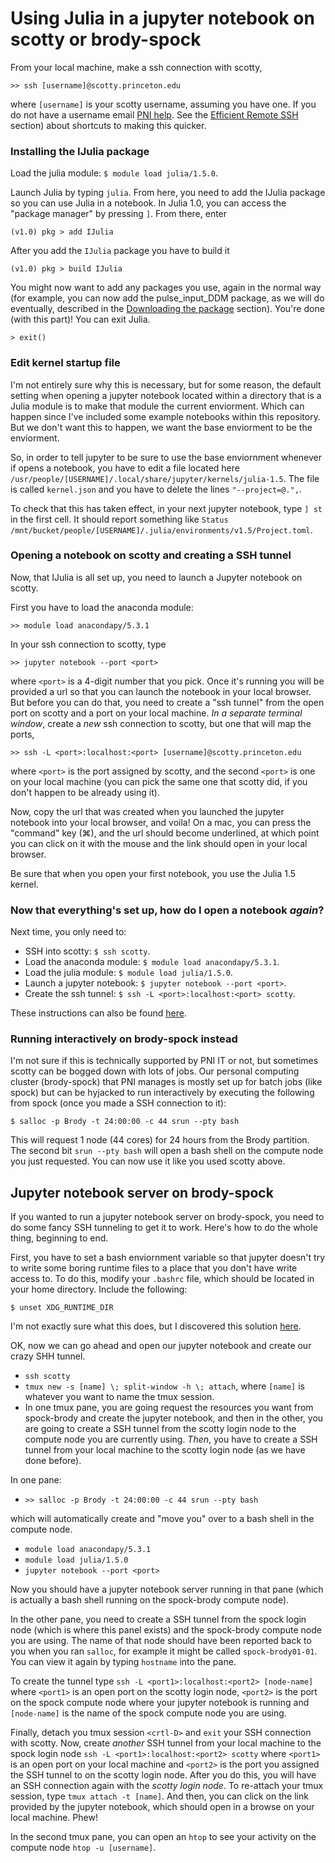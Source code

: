 # Using Julia in a jupyter notebook on scotty or brody-spock

From your local machine, make a ssh connection with scotty, 

```
>> ssh [username]@scotty.princeton.edu
```

where `[username]` is your scotty username, assuming you have one. If you do not have a username email [PNI help](mailto:pnihelp@princeton.edu). See the [Efficient Remote SSH](@ref) section) about shortcuts to making this quicker.


### Installing the IJulia package

Load the julia module: `$ module load julia/1.5.0`.

Launch Julia by typing `julia`. From here, you need to add the IJulia package so you can use Julia in a notebook. In Julia 1.0, you can access the "package manager" by pressing `]`. From there, enter

```
(v1.0) pkg > add IJulia
```

After you add the `IJulia` package you have to build it

```
(v1.0) pkg > build IJulia
```

You might now want to add any packages you use, again in the normal way (for example, you can now add the pulse\_input\_DDM package, as we will do eventually, described in the [Downloading the package](@ref) section). You're done (with this part)! You can exit Julia.

```
> exit()
```

### Edit kernel startup file

I'm not entirely sure why this is necessary, but for some reason, the default setting when opening a jupyter notebook located within a directory that is a Julia module is to make that module the current enviorment. Which can happen since I've included some example notebooks within this repository. But we don't want this to happen, we want the base enviorment to be the enviorment. 

So, in order to tell jupyter to be sure to use the base enviornment whenever if opens a notebook, you have to edit a file located here `/usr/people/[USERNAME]/.local/share/jupyter/kernels/julia-1.5`. The file is called `kernel.json` and you have to delete the lines `"--project=@.",`.

To check that this has taken effect, in your next jupyter notebook, type `] st` in the first cell. It should report something like `Status /mnt/bucket/people/[USERNAME]/.julia/environments/v1.5/Project.toml`.

### Opening a notebook on scotty and creating a SSH tunnel

Now, that IJulia is all set up, you need to launch a Jupyter notebook on scotty.

First you have to load the anaconda module:

```
>> module load anacondapy/5.3.1
``` 


In your ssh connection to scotty, type 

```
>> jupyter notebook --port <port>
``` 

where `<port>` is a 4-digit number that you pick. Once it's running you will be provided a url so that you can launch the notebook in your local browser. But before you can do that, you need to create a "ssh tunnel" from the open port on scotty and a port on your local machine. *In a separate terminal window*, create a *new* ssh connection to scotty, but one that will map the ports, 

```
>> ssh -L <port>:localhost:<port> [username]@scotty.princeton.edu
``` 

where `<port>` is the port assigned by scotty, and the second `<port>` is one on your local machine (you can pick the same one that scotty did, if you don't happen to be already using it).

Now, copy the url that was created when you launched the jupyter notebook into your local browser, and voila! On a mac, you can press the "command" key (⌘), and the url should become underlined, at which point you can click on it with the  mouse and the link should open in your local browser.

Be sure that when you open your first notebook, you use the Julia 1.5 kernel.

### Now that everything's set up, how do I open a notebook _again_?

Next time, you only need to:

- SSH into scotty: `$ ssh scotty`.
- Load the anaconda module: `$ module load anacondapy/5.3.1`.
- Load the julia module: `$ module load julia/1.5.0`.
- Launch a jupyter notebook: `$ jupyter notebook --port <port>`.
- Create the ssh tunnel: `$ ssh -L <port>:localhost:<port> scotty`.

These instructions can also be found [here](https://brodylabwiki.princeton.edu/wiki/index.php/Internal:IJulia_notebook_on_scotty).

### Running interactively on brody-spock instead

I'm not sure if this is technically supported by PNI IT or not, but sometimes scotty can be bogged down with lots of jobs. Our personal computing cluster (brody-spock) that PNI manages is mostly set up for batch jobs (like spock) but can be hyjacked to run interactively by executing the following from spock (once you made a SSH connection to it):

```
$ salloc -p Brody -t 24:00:00 -c 44 srun --pty bash
```

This will request 1 node (44 cores) for 24 hours from the Brody partition. The second bit `srun --pty bash` will open a bash shell on the compute node you just requested. You can now use it like you used scotty above. 

## Jupyter notebook server on brody-spock

If you wanted to run a jupyter notebook server on brody-spock, you need to do some fancy SSH tunneling to get it to work. Here's how to do the whole thing, beginning to end.

First, you have to set a bash enviornment variable so that jupyter doesn't try to write some boring runtime files to a place that you don't have write access to. To do this, modify your `.bashrc` file, which should be located in your home directory. Include the following:

```
$ unset XDG_RUNTIME_DIR
```

I'm not exactly sure what this does, but I discovered this solution [here](https://github.com/jupyter/notebook/issues/1318).

OK, now we can go ahead and open our jupyter notebook and create our crazy SHH tunnel.

- `ssh scotty`
- `tmux new -s [name] \; split-window -h \; attach`, where `[name]` is whatever you want to name the tmux session.
- In one tmux pane, you are going request the resources you want from spock-brody and create the jupyter notebook, and then in the other, you are going to create a SSH tunnel from the scotty login node to the compute node you are currently using. *Then*, you have to create a SSH tunnel from your local machine to the scotty login node (as we have done before). 

In one pane:

- ``` >> salloc -p Brody -t 24:00:00 -c 44 srun --pty bash ```
            
which will automatically create and "move you" over to a bash shell in the compute node. 
        
- `module load anacondapy/5.3.1`
- `module load julia/1.5.0`
- `jupyter notebook --port <port>`

Now you should have a jupyter notebook server running in that pane (which is actually a bash shell running on the spock-brody compute node).
    
In the other pane, you need to create a SSH tunnel from the spock login node (which is where this panel exists) and the spock-brody compute node you are using. The name of that node should have been reported back to you when you ran `salloc`, for example it might be called `spock-brody01-01`. You can view it again by typing `hostname` into the pane. 

To create the tunnel type `ssh -L <port1>:localhost:<port2> [node-name]` where `<port1>` is an open port on the scotty login node, `<port2>` is the port on the spock compute node where your jupyter notebook is running and `[node-name]` is the name of the spock compute node you are using.

Finally, detach you tmux session `<crtl-D>` and `exit` your SSH connection with scotty. Now, create *another* SSH tunnel from your local machine to the spock login node `ssh -L <port1>:localhost:<port2> scotty` where `<port1>` is an open port on your local machine and `<port2>` is the port you assigned the SSH tunnel to on the scotty login node. After you do this, you will have an SSH connection again with the *scotty login node*. To re-attach your tmux session, type `tmux attach -t [name]`. And then, you can click on the link provided by the jupyter notebook, which should open in a browse on your local machine. Phew!

In the second tmux pane, you can open an `htop` to see your activity on the compute node `htop -u [username]`.